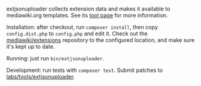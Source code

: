extjsonuploader collects extension data and makes it available to mediawiki.org
templates. See its [tool page][1] for more information.

Installation: after checkout, run `composer install`, then copy `config.dist.php`
to `config.php` and edit it. Check out the [mediawiki/extensions][2] repository
to the configured location, and make sure it's kept up to date.

Running: just run `bin/extjsonuploader`.

Development: run tests with `composer test`. Submit patches to
[labs/tools/extjsonuploader][3].


  [1]: https://wikitech.wikimedia.org/wiki/Tool:Extjsonuploader
  [2]: https://gerrit.wikimedia.org/g/mediawiki/extensions
  [3]: https://gerrit.wikimedia.org/g/labs/tools/extjsonuploader
